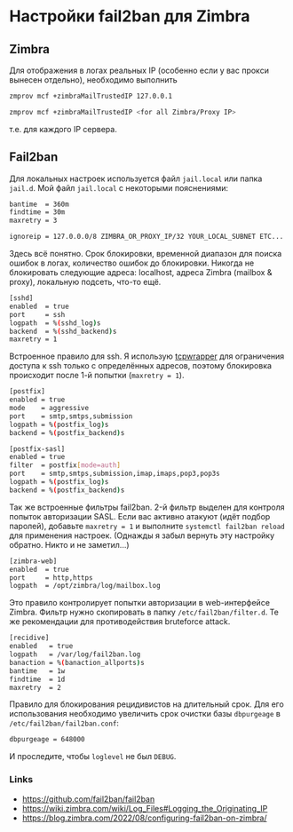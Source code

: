 # Настройки fail2ban для Zimbra

## Zimbra
Для отображения в логах реальных IP (особенно если у вас прокси вынесен отдельно), необходимо выполнить

```bash
zmprov mcf +zimbraMailTrustedIP 127.0.0.1
```
```bash
zmprov mcf +zimbraMailTrustedIP <for all Zimbra/Proxy IP>
```
т.е. для каждого IP сервера.

## Fail2ban
Для локальных настроек используется файл `jail.local` или папка `jail.d`.
Мой файл `jail.local` с некоторыми пояснениями:

```bash
bantime  = 360m
findtime = 30m
maxretry = 3

ignoreip = 127.0.0.0/8 ZIMBRA_OR_PROXY_IP/32 YOUR_LOCAL_SUBNET ETC...
```

Здесь всё понятно. Срок блокировки, временной диапазон для поиска ошибок в логах, количество ошибок до блокировки.
Никогда не блокировать следующие адреса: localhost, адреса Zimbra (mailbox & proxy), локальную подсеть, что-то ещё.

```bash
[sshd]
enabled  = true
port     = ssh
logpath  = %(sshd_log)s
backend  = %(sshd_backend)s
maxretry = 1
```

Встроенное правило для ssh. Я использую [tcpwrapper](https://www.securitylab.ru/glossary/tcp_wrapper_/) для ограничения доступа к ssh только с определённых адресов, поэтому блокировка происходит после 1-й попытки (`maxretry = 1`).

```bash
[postfix]
enabled = true
mode    = aggressive
port    = smtp,smtps,submission
logpath = %(postfix_log)s
backend = %(postfix_backend)s

[postfix-sasl]
enabled = true
filter  = postfix[mode=auth]
port    = smtp,smtps,submission,imap,imaps,pop3,pop3s
logpath = %(postfix_log)s
backend = %(postfix_backend)s
```

Так же встроенные фильтры fail2ban. 2-й фильтр выделен для контроля попыток авторизации SASL. Если вас активно атакуют (идёт подбор паролей), добавьте `maxretry = 1` и выполните `systemctl fail2ban reload` для применения настроек. (Однажды я забыл вернуть эту настройку обратно. Никто и не заметил...)

```bash
[zimbra-web]
enabled  = true
port     = http,https
logpath  = /opt/zimbra/log/mailbox.log
```

Это правило контролирует попытки авторизации в web-интерфейсе Zimbra. Фильтр нужно скопировать в папку `/etc/fail2ban/filter.d`. Те же рекомендации для противодействия bruteforce attack.

```bash
[recidive]
enabled   = true
logpath   = /var/log/fail2ban.log
banaction = %(banaction_allports)s
bantime   = 1w
findtime  = 1d
maxretry  = 2
```

Правило для блокирования рецидивистов на длительный срок. Для его использования необходимо увеличить срок очистки базы `dbpurgeage` в `/etc/fail2ban/fail2ban.conf`:

```bash
dbpurgeage = 648000
```

И проследите, чтобы `loglevel` не был `DEBUG`.

### Links
* https://github.com/fail2ban/fail2ban
* https://wiki.zimbra.com/wiki/Log_Files#Logging_the_Originating_IP
* https://blog.zimbra.com/2022/08/configuring-fail2ban-on-zimbra/
